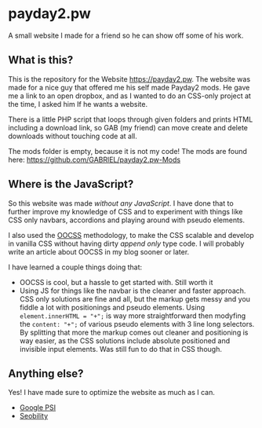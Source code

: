 # payday2.pw

A small website I made for a friend so he can show off some of his work.

## What is this?

This is the repository for the Website https://payday2.pw. The website was made for a nice guy that offered me his self made Payday2 mods. He gave me a link to an open dropbox, and as I wanted to do an CSS-only project at the time, I asked him If he wants a website.

There is a little PHP script that loops through given folders and prints HTML including a download link, so GAB (my friend) can move create and delete downloads without touching code at all.

The mods folder is empty, because it is not my code! The mods are found here: 
https://github.com/GABRlEL/payday2.pw-Mods
## Where is the JavaScript?

So this website was made *without any JavaScript*. I have done that to further improve my knowledge of CSS and to experiment with things like CSS only navbars, accordions and playing around with pseudo elements.

I also used the [OOCSS](https://github.com/stubbornella/oocss/wiki) methodology, to make the CSS scalable and develop in vanilla CSS without having dirty *append only* type code. I will probably write an article about OOCSS in my blog sooner or later.

I have learned a couple things doing that: 

- OOCSS is cool, but a hassle to get started with. Still worth it
- Using JS for things like the navbar is the cleaner and faster approach. CSS only solutions are fine and all, but the markup gets messy and you fiddle a lot with positionings and pseudo elements. Using  ` element.innerHTML = "+"; ` is way more straightforward then modyfing the  ` content: "+"; ` of various pseudo elements with 3 line long selectors. By splitting that more the markup comes out cleaner and positioning is way easier, as the CSS solutions include absolute positioned and invisible input elements. Was still fun to do that in CSS though. 

## Anything else?

Yes! I have made sure to optimize the website as much as I can.

- [Google PSI](https://developers.google.com/speed/pagespeed/insights/?url=https%3A%2F%2Fpayday2.pw)
- [Seobility](https://freetools.seobility.net/en/seocheck/check?url=https%3A%2F%2Fpayday2.pw%2F&crawltype=1)
